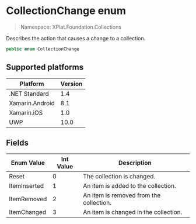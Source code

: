 # CollectionChange enum

> Namespace: XPlat.Foundation.Collections

Describes the action that causes a change to a collection.

```csharp
public enum CollectionChange
```

## Supported platforms

| Platform | Version |
| --- | --- |
| .NET Standard | 1.4 |
| Xamarin.Android | 8.1 |
| Xamarin.iOS  | 1.0 |
| UWP | 10.0 | 

## Fields

| Enum Value | Int Value | Description |
| --- | --- | --- |
| Reset | 0 | The collection is changed. |
| ItemInserted | 1 | An item is added to the collection. |
| ItemRemoved | 2 | An item is removed from the collection. |
| ItemChanged | 3 | An item is changed in the collection. |